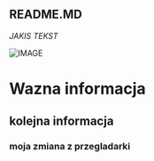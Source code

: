 ## **README.MD**

_JAKIS TEKST_


![IMAGE](https://octodex.github.com/images/scubatocat.png)

# Wazna informacja

## kolejna informacja

### moja zmiana z przegladarki
